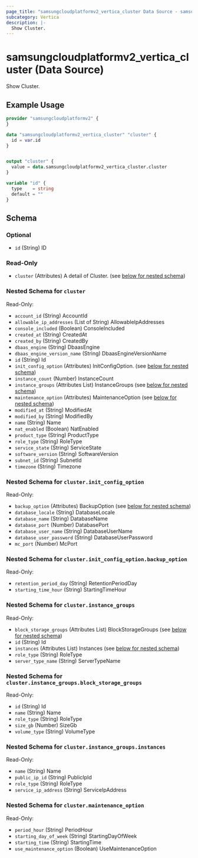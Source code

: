 ```yaml
---
page_title: "samsungcloudplatformv2_vertica_cluster Data Source - samsungcloudplatformv2"
subcategory: Vertica
description: |-
  Show Cluster.
---
```


# samsungcloudplatformv2_vertica_cluster (Data Source)

Show Cluster.

## Example Usage

```terraform
provider "samsungcloudplatformv2" {
}

data "samsungcloudplatformv2_vertica_cluster" "cluster" {
  id = var.id
}


output "cluster" {
  value = data.samsungcloudplatformv2_vertica_cluster.cluster
}

variable "id" {
  type    = string
  default = ""
}
```

<!-- schema generated by tfplugindocs -->
## Schema

### Optional

- `id` (String) ID

### Read-Only

- `cluster` (Attributes) A detail of Cluster. (see [below for nested schema](#nestedatt--cluster))

<a id="nestedatt--cluster"></a>
### Nested Schema for `cluster`

Read-Only:

- `account_id` (String) AccountId
- `allowable_ip_addresses` (List of String) AllowableIpAddresses
- `console_included` (Boolean) ConsoleIncluded
- `created_at` (String) CreatedAt
- `created_by` (String) CreatedBy
- `dbaas_engine` (String) DbaasEngine
- `dbaas_engine_version_name` (String) DbaasEngineVersionName
- `id` (String) Id
- `init_config_option` (Attributes) InitConfigOption. (see [below for nested schema](#nestedatt--cluster--init_config_option))
- `instance_count` (Number) InstanceCount
- `instance_groups` (Attributes List) InstanceGroups (see [below for nested schema](#nestedatt--cluster--instance_groups))
- `maintenance_option` (Attributes) MaintenanceOption (see [below for nested schema](#nestedatt--cluster--maintenance_option))
- `modified_at` (String) ModifiedAt
- `modified_by` (String) ModifiedBy
- `name` (String) Name
- `nat_enabled` (Boolean) NatEnabled
- `product_type` (String) ProductType
- `role_type` (String) RoleType
- `service_state` (String) ServiceState
- `software_version` (String) SoftwareVersion
- `subnet_id` (String) SubnetId
- `timezone` (String) Timezone

<a id="nestedatt--cluster--init_config_option"></a>
### Nested Schema for `cluster.init_config_option`

Read-Only:

- `backup_option` (Attributes) BackupOption (see [below for nested schema](#nestedatt--cluster--init_config_option--backup_option))
- `database_locale` (String) DatabaseLocale
- `database_name` (String) DatabaseName
- `database_port` (Number) DatabasePort
- `database_user_name` (String) DatabaseUserName
- `database_user_password` (String) DatabaseUserPassword
- `mc_port` (Number) McPort

<a id="nestedatt--cluster--init_config_option--backup_option"></a>
### Nested Schema for `cluster.init_config_option.backup_option`

Read-Only:

- `retention_period_day` (String) RetentionPeriodDay
- `starting_time_hour` (String) StartingTimeHour



<a id="nestedatt--cluster--instance_groups"></a>
### Nested Schema for `cluster.instance_groups`

Read-Only:

- `block_storage_groups` (Attributes List) BlockStorageGroups (see [below for nested schema](#nestedatt--cluster--instance_groups--block_storage_groups))
- `id` (String) Id
- `instances` (Attributes List) Instances (see [below for nested schema](#nestedatt--cluster--instance_groups--instances))
- `role_type` (String) RoleType
- `server_type_name` (String) ServerTypeName

<a id="nestedatt--cluster--instance_groups--block_storage_groups"></a>
### Nested Schema for `cluster.instance_groups.block_storage_groups`

Read-Only:

- `id` (String) Id
- `name` (String) Name
- `role_type` (String) RoleType
- `size_gb` (Number) SizeGb
- `volume_type` (String) VolumeType


<a id="nestedatt--cluster--instance_groups--instances"></a>
### Nested Schema for `cluster.instance_groups.instances`

Read-Only:

- `name` (String) Name
- `public_ip_id` (String) PublicIpId
- `role_type` (String) RoleType
- `service_ip_address` (String) ServiceIpAddress



<a id="nestedatt--cluster--maintenance_option"></a>
### Nested Schema for `cluster.maintenance_option`

Read-Only:

- `period_hour` (String) PeriodHour
- `starting_day_of_week` (String) StartingDayOfWeek
- `starting_time` (String) StartingTime
- `use_maintenance_option` (Boolean) UseMaintenanceOption